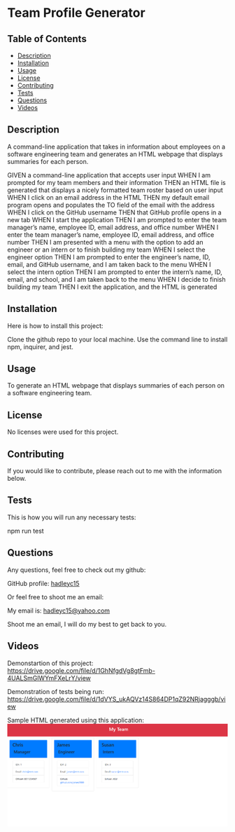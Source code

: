 # Team Profile Generator

  ## Table of Contents
  
  * [Description](#description)
  * [Installation](#installation)
  * [Usage](#usage)
  * [License](#license)
  * [Contributing](#contributing)
  * [Tests](#tests)
  * [Questions](#questions)
  * [Videos](#videos)

  ## Description

  A command-line application that takes in information about employees on a software engineering team and generates an HTML webpage that displays summaries for each person.

  GIVEN a command-line application that accepts user input
  WHEN I am prompted for my team members and their information
  THEN an HTML file is generated that displays a nicely formatted team roster based on user input
  WHEN I click on an email address in the HTML
  THEN my default email program opens and populates the TO field of the email with the address
  WHEN I click on the GitHub username
  THEN that GitHub profile opens in a new tab
  WHEN I start the application
  THEN I am prompted to enter the team manager’s name, employee ID, email address, and office number
  WHEN I enter the team manager’s name, employee ID, email address, and office number
  THEN I am presented with a menu with the option to add an engineer or an intern or to finish building my team
  WHEN I select the engineer option
  THEN I am prompted to enter the engineer’s name, ID, email, and GitHub username, and I am taken back to the menu
  WHEN I select the intern option
  THEN I am prompted to enter the intern’s name, ID, email, and school, and I am taken back to the menu
  WHEN I decide to finish building my team
  THEN I exit the application, and the HTML is generated

  ## Installation
  
  Here is how to install this project:

  Clone the github repo to your local machine.  Use the command line to install npm, inquirer, and jest.  

  ## Usage

  To generate an HTML webpage that displays summaries of each person on a software engineering team.

  ## License
  
  No licenses were used for this project.

  ## Contributing

  If you would like to contribute, please reach out to me with the information below.

  ## Tests

  This is how you will run any necessary tests:

  npm run test
  
  ## Questions

  Any questions, feel free to check out my github:

  GitHub profile: [hadleyc15](https://github.com/hadleyc15)
    
  Or feel free to shoot me an email:
    
  My email is: [hadleyc15@yahoo.com](mailto:hadleyc15@yahoo.com)
    
  Shoot me an email, I will do my best to get back to you.

  ## Videos

  Demonstartion of this project: https://drive.google.com/file/d/1GhNfgdVg8gtFmb-4UALSmGlWYmFXeLrY/view

  Demonstration of tests being run: https://drive.google.com/file/d/1dVYS_ukAQVz14S864DP1qZ92NRjagggb/view

  Sample HTML generated using this application: <img src="./assets/images/Screenshot%20(68).png" />